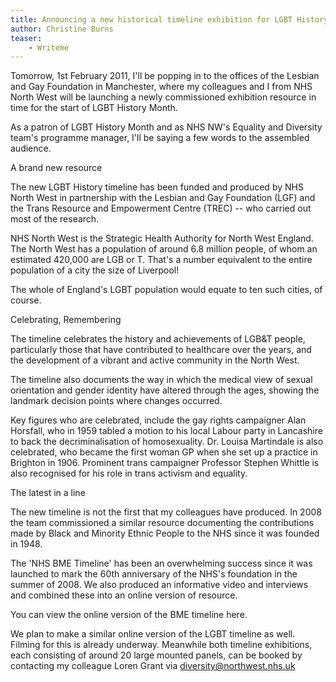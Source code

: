 ```yaml
---
title: Announcing a new historical timeline exhibition for LGBT History Month and beyond
author: Christine Burns
teaser: 
    - Writeme
---
```


Tomorrow, 1st February 2011, I'll be popping in to the offices of the Lesbian and Gay Foundation in Manchester, where my colleagues and I from NHS North West will be launching a newly commissioned exhibition resource in time for the start of LGBT History Month.

As a patron of LGBT History Month and as NHS NW's Equality and Diversity team's programme manager, I'll be saying a few words to the assembled audience.

A brand new resource

The new LGBT History timeline has been funded and produced by NHS North West in partnership with the Lesbian and Gay Foundation (LGF) and the Trans Resource and Empowerment Centre (TREC) -- who carried out most of the research.

NHS North West is the Strategic Health Authority for North West England. The North West has a population of around 6.8 million people, of whom an estimated 420,000 are LGB or T. That's a number equivalent to the entire population of a city the size of Liverpool!

The whole of England's LGBT population would equate to ten such cities, of course.

Celebrating, Remembering

The timeline celebrates the history and achievements of LGB&T people, particularly those that have contributed to healthcare over the years, and the development of a vibrant and active community in the North West.

The timeline also documents the way in which the medical view of sexual orientation and gender identity have altered through the ages, showing the landmark decision points where changes occurred.

Key figures who are celebrated, include the gay rights campaigner Alan Horsfall, who in 1959 tabled a motion to his local Labour party in Lancashire to back the decriminalisation of homosexuality. Dr. Louisa Martindale is also celebrated, who became the first woman GP when she set up a practice in Brighton in 1906. Prominent trans campaigner Professor Stephen Whittle is also recognised for his role in trans activism and equality.

The latest in a line

The new timeline is not the first that my colleagues have produced. In 2008 the team commissioned a similar resource documenting the contributions made by Black and Minority Ethnic People to the NHS since it was founded in 1948.

The 'NHS BME Timeline' has been an overwhelming success since it was launched to mark the 60th anniversary of the NHS's foundation in the summer of 2008. We also produced an informative video and interviews and combined these into an online version of resource.

You can view the online version of the BME timeline here.

We plan to make a similar online version of the LGBT timeline as well. Filming for this is already underway. Meanwhile both timeline exhibitions, each consisting of around 20 large mounted panels, can be booked by contacting my colleague Loren Grant via diversity@northwest.nhs.uk